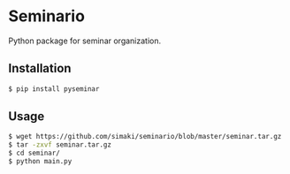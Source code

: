 # Seminario

Python package for seminar organization.

## Installation

```sh
$ pip install pyseminar
```

## Usage

```sh
$ wget https://github.com/simaki/seminario/blob/master/seminar.tar.gz
$ tar -zxvf seminar.tar.gz
$ cd seminar/
$ python main.py
```
